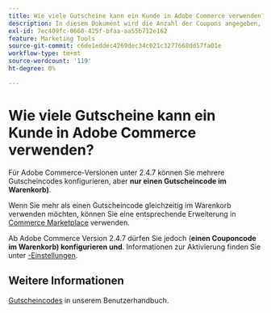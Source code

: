 ```yaml
---
title: Wie viele Gutscheine kann ein Kunde in Adobe Commerce verwenden?
description: In diesem Dokument wird die Anzahl der Coupons angegeben, die ein Kunde in Adobe Commerce verwenden kann.
exl-id: 7ec409fc-0660-425f-bfaa-aa55b712e162
feature: Marketing Tools
source-git-commit: c6de1eddec4269dec34c021c3277668dd57fa01e
workflow-type: tm+mt
source-wordcount: '119'
ht-degree: 0%

---
```


# Wie viele Gutscheine kann ein Kunde in Adobe Commerce verwenden?

Für Adobe Commerce-Versionen unter 2.4.7 können Sie mehrere Gutscheincodes konfigurieren, aber **nur einen Gutscheincode im Warenkorb)**.

Wenn Sie mehr als einen Gutscheincode gleichzeitig im Warenkorb verwenden möchten, können Sie eine entsprechende Erweiterung in [Commerce Marketplace](https://marketplace.magento.com/) verwenden.

Ab Adobe Commerce Version 2.4.7 dürfen Sie jedoch (**einen Couponcode im Warenkorb) konfigurieren und**. Informationen zur Aktivierung finden Sie unter [-Einstellungen](https://experienceleague.adobe.com/de/docs/commerce-admin/config/sales/sales#multicoupon-settings).

## Weitere Informationen

[Gutscheincodes](https://experienceleague.adobe.com/docs/commerce-admin/marketing/promotions/cart-rules/price-rules-cart-coupon.html?lang=de) in unserem Benutzerhandbuch.

